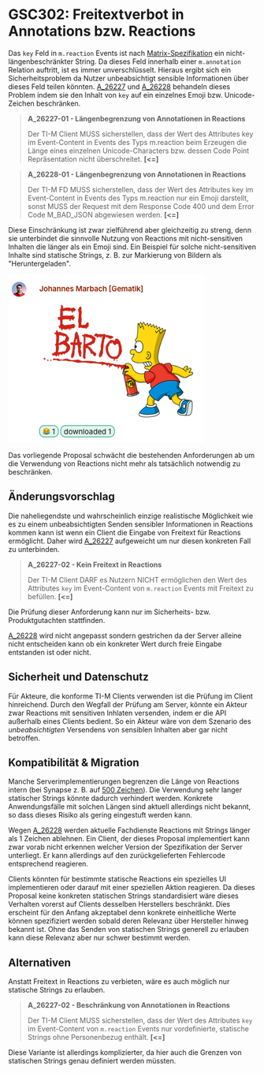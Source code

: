 # GSC302: Freitextverbot in Annotations bzw. Reactions

Das `key` Feld in `m.reaction` Events ist nach [Matrix-Spezifikation] ein
nicht-längenbeschränkter String. Da dieses Feld innerhalb einer `m.annotation`
Relation auftritt, ist es immer unverschlüsselt. Hieraus ergibt sich ein
Sicherheitsproblem da Nutzer unbeabsichtigt sensible Informationen über dieses
Feld teilen könnten. [A_26227] und [A_26228] behandeln dieses Problem indem sie
den Inhalt von `key` auf ein einzelnes Emoji bzw. Unicode-Zeichen beschränken.

> **A_26227-01 - Längenbegrenzung von Annotationen in Reactions**
>
> Der TI-M Client MUSS sicherstellen, dass der Wert des Attributes key im
> Event-Content in Events des Typs m.reaction beim Erzeugen die Länge eines
> einzelnen Unicode-Characters bzw. dessen Code Point Repräsentation nicht
> überschreitet. **\[\<=\]**

> **A_26228-01 - Längenbegrenzung von Annotationen in Reactions**
>
> Der TI-M FD MUSS sicherstellen, dass der Wert des Attributes key im
> Event-Content in Events des Typs m.reaction nur ein Emoji darstellt, sonst
> MUSS der Request mit dem Response Code 400 und dem Error Code M_BAD_JSON
> abgewiesen werden. **\[\<=\]**

Diese Einschränkung ist zwar zielführend aber gleichzeitig zu streng, denn sie
unterbindet die sinnvolle Nutzung von Reactions mit nicht-sensitiven Inhalten
die länger als ein Emoji sind. Ein Beispiel für solche nicht-sensitiven Inhalte
sind statische Strings, z. B. zur Markierung von Bildern als "Heruntergeladen".

![Heruntergeladen Reaction]

Das vorliegende Proposal schwächt die bestehenden Anforderungen ab um die
Verwendung von Reactions nicht mehr als tatsächlich notwendig zu beschränken.

## Änderungsvorschlag

Die naheliegendste und wahrscheinlich einzige realistische Möglichkeit wie es zu
einem unbeabsichtigten Senden sensibler Informationen in Reactions kommen kann
ist wenn ein Client die Eingabe von Freitext für Reactions ermöglicht. Daher
wird [A_26227] aufgeweicht um nur diesen konkreten Fall zu unterbinden.

> **A_26227-02 - Kein Freitext in Reactions**
>
> Der TI-M Client DARF es Nutzern NICHT ermöglichen den Wert des Attributes
> `key` im Event-Content von `m.reaction` Events mit Freitext zu befüllen.
> **\[\<=\]**

Die Prüfung dieser Anforderung kann nur im Sicherheits- bzw. Produktgutachten
stattfinden.

[A_26228] wird nicht angepasst sondern gestrichen da der Server alleine nicht
entscheiden kann ob ein konkreter Wert durch freie Eingabe entstanden ist oder
nicht.

## Sicherheit und Datenschutz

Für Akteure, die konforme TI-M Clients verwenden ist die Prüfung im Client
hinreichend. Durch den Wegfall der Prüfung am Server, könnte ein Akteur zwar
Reactions mit sensitiven Inhlaten versenden, indem er die API außerhalb eines
Clients bedient. So ein Akteur wäre von dem Szenario des *unbeabsichtigten*
Versendens von sensiblen Inhalten aber gar nicht betroffen.

## Kompatibilität & Migration

Manche Serverimplementierungen begrenzen die Länge von Reactions intern (bei
Synapse z. B. auf [500 Zeichen]). Die Verwendung sehr langer statischer Strings
könnte dadurch verhindert werden. Konkrete Anwendungsfälle mit solchen Längen
sind aktuell allerdings nicht bekannt, so dass dieses Risiko als gering
eingestuft werden kann.

Wegen [A_26228] werden aktuelle Fachdienste Reactions mit Strings länger als 1
Zeichen ablehnen. Ein Client, der dieses Proposal implementiert kann zwar vorab
nicht erkennen welcher Version der Spezifikation der Server unterliegt. Er kann
allerdings auf den zurückgelieferten Fehlercode entsprechend reagieren.

Clients könnten für bestimmte statische Reactions ein spezielles UI
implementieren oder darauf mit einer speziellen Aktion reagieren. Da dieses
Proposal keine konkreten statischen Strings standardisiert wäre dieses Verhalten
vorerst auf Clients desselben Herstellers beschränkt. Dies erscheint für den
Anfang akzeptabel denn konkrete einheitliche Werte können spezifiziert werden
sobald deren Relevanz über Hersteller hinweg bekannt ist. Ohne das Senden von
statischen Strings generell zu erlauben kann diese Relevanz aber nur schwer
bestimmt werden.

## Alternativen

Anstatt Freitext in Reactions zu verbieten, wäre es auch möglich nur statische
Strings zu erlauben.

> **A_26227-02 - Beschränkung von Annotationen in Reactions**
>
> Der TI-M Client MUSS sicherstellen, dass der Wert des Attributes `key` im
> Event-Content von `m.reaction` Events nur vordefinierte, statische Strings
> ohne Personenbezug enthält. **\[\<=\]**

Diese Variante ist allerdings komplizierter, da hier auch die Grenzen von
statischen Strings genau definiert werden müssten.

  [Matrix-Spezifikation]: https://spec.matrix.org/v1.13/client-server-api/#event-annotations-and-reactions
  [A_26227]: https://gemspec.gematik.de/docs/gemSpec/gemSpec_TI-M_Basis/gemSpec_TI-M_Basis_V1.1.1/#A_26227-01
  [A_26228]: https://gemspec.gematik.de/docs/gemSpec/gemSpec_TI-M_Basis/gemSpec_TI-M_Basis_V1.1.1/#A_26228-01
  [Heruntergeladen Reaction]: 302-statische-strings-in-reactions.png
    "Heruntergeladen Reaction"
  [500 Zeichen]: https://github.com/element-hq/synapse/blob/c360da0f8b642d28601a06f2b5c3e072a5dbfca7/synapse/handlers/message.py#L1384
